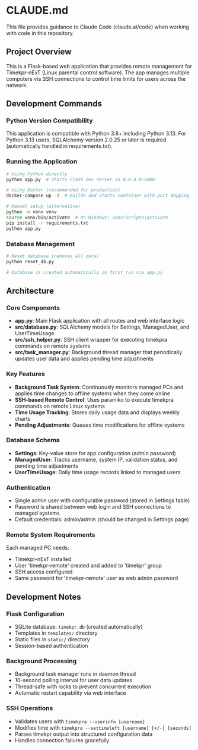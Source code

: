 # CLAUDE.md

This file provides guidance to Claude Code (claude.ai/code) when working with code in this repository.

## Project Overview
This is a Flask-based web application that provides remote management for Timekpr-nExT (Linux parental control software). The app manages multiple computers via SSH connections to control time limits for users across the network.

## Development Commands

### Python Version Compatibility
This application is compatible with Python 3.8+ including Python 3.13. For Python 3.13 users, SQLAlchemy version 2.0.25 or later is required (automatically handled in requirements.txt).

### Running the Application
```bash
# Using Python directly
python app.py  # Starts Flask dev server on 0.0.0.0:5000

# Using Docker (recommended for production)
docker-compose up -d  # Builds and starts container with port mapping

# Manual setup (alternative)
python -m venv venv
source venv/bin/activate  # On Windows: venv\Scripts\activate
pip install -r requirements.txt
python app.py
```

### Database Management
```bash
# Reset database (removes all data)
python reset_db.py

# Database is created automatically on first run via app.py
```

## Architecture

### Core Components
- **app.py**: Main Flask application with all routes and web interface logic
- **src/database.py**: SQLAlchemy models for Settings, ManagedUser, and UserTimeUsage
- **src/ssh_helper.py**: SSH client wrapper for executing timekpra commands on remote systems
- **src/task_manager.py**: Background thread manager that periodically updates user data and applies pending time adjustments

### Key Features
- **Background Task System**: Continuously monitors managed PCs and applies time changes to offline systems when they come online
- **SSH-based Remote Control**: Uses paramiko to execute timekpra commands on remote Linux systems
- **Time Usage Tracking**: Stores daily usage data and displays weekly charts
- **Pending Adjustments**: Queues time modifications for offline systems

### Database Schema
- **Settings**: Key-value store for app configuration (admin password)  
- **ManagedUser**: Tracks username, system IP, validation status, and pending time adjustments
- **UserTimeUsage**: Daily time usage records linked to managed users

### Authentication
- Single admin user with configurable password (stored in Settings table)
- Password is shared between web login and SSH connections to managed systems
- Default credentials: admin/admin (should be changed in Settings page)

### Remote System Requirements
Each managed PC needs:
- Timekpr-nExT installed
- User 'timekpr-remote' created and added to 'timekpr' group
- SSH access configured
- Same password for 'timekpr-remote' user as web admin password

## Development Notes

### Flask Configuration
- SQLite database: `timekpr.db` (created automatically)
- Templates in `templates/` directory
- Static files in `static/` directory
- Session-based authentication

### Background Processing
- Background task manager runs in daemon thread
- 10-second polling interval for user data updates
- Thread-safe with locks to prevent concurrent execution
- Automatic restart capability via web interface

### SSH Operations
- Validates users with `timekpra --userinfo [username]`
- Modifies time with `timekpra --settimeleft [username] [+/-] [seconds]`
- Parses timekpr output into structured configuration data
- Handles connection failures gracefully